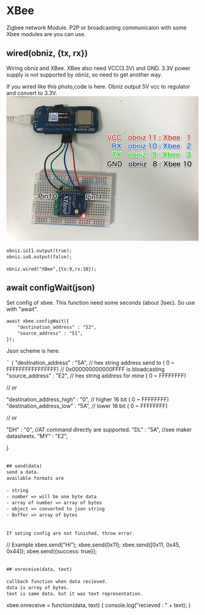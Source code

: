 # XBee
Zigbee network Module.
P2P or broadcasting communicaion with some Xbee modules are you can use.

## wired(obniz, {tx, rx})

Wiring obniz and XBee. XBee also need VCC(3.3V) and GND.
3.3V power supply is not supported by obniz, so need to get another way.

If you wired like this photo,code is here.
Obniz output 5V vcc to regulator and convert to 3.3V. 
![photo of wired XBee](./xbee.png)
```
obniz.io11.output(true);
obniz.io8.output(false);
   
obniz.wired("XBee",{tx:9,rx:10});
```


## await configWait(json)

Set config of xbee. This function need some seconds (about 3sec).
So use with "await". 
```
await xbee.configWait({
   	"destination_address" : "52",
   	"source_address" : "51",
});
```

Json scheme is here.

``
{
  "destination_address" : "5A",     // hex string address send to  ( 0 ~ FFFFFFFFFFFFFFFF)
                                    // 0x000000000000FFFF is bloadcasting
  "source_address" : "E2",          // hex string address for mine ( 0 ~ FFFFFFFF)

  // or 

  "destination_address_high" : "0",  // higher 16 bit ( 0 ~ FFFFFFFF)
  "destination_address_low" : "5A",  // lower 16 bit ( 0 ~ FFFFFFFF)

  // or 

  "DH" : "0",                //AT command directly are supported.
  "DL" : "5A",               //see maker datasheets. 
  "MY" : "E2",
  
}
```

## send(data)
send a data.
available formats are

- string
- number => will be one byte data
- array of number => array of bytes
- object => converted to json string
- Buffer => array of bytes


If seting config are not finished, throw error. 
```
// Example
xbee.send("Hi");
xbee.send(0x11);
xbee.send([0x11, 0x45, 0x44]);
xbee.send({success: true});
```

## onreceive(data, text)

callback function when data recieved.
data is array of bytes.
text is same data. but it was text representation.

```
xbee.onreceive = function(data, text) {
    console.log("recieved : " + text);
}
```